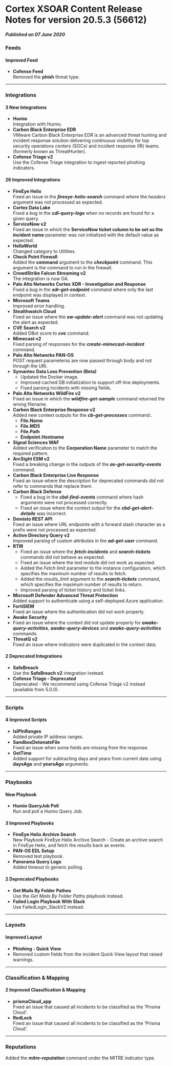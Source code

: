 # Cortex XSOAR Content Release Notes for version 20.5.3 (56612)
##### Published on 07 June 2020
### Feeds
#### Improved Feed
- __Cofense Feed__  
Removed the **phish** threat type.
---
### Integrations

####  3 New Integrations
- __Humio__  
Integration with Humio.
- __Carbon Black Enterprise EDR__  
VMware Carbon Black Enterprise EDR is an advanced threat hunting and incident response solution delivering continuous visibility for top security operations centers (SOCs) and incident response (IR) teams. (formerly known as ThreatHunter).
- __Cofense Triage v2__  
Use the Cofense Triage integration to ingest reported phishing indicators.

####  26 Improved Integrations
- __FireEye Helix__  
Fixed an issue in the ***fireeye-helix-search*** command where the *headers* argument was not processed as expected.
- __Cortex Data Lake__  
Fixed a bug in the ***cdl-query-logs*** when no records are found for a given query.
- __ServiceNow v2__  
Fixed an issue in which the **ServiceNow ticket column to be set as the incident name** parameter was not initialized with the default value as expected.
- __HelloWorld__  
Changed category to Utilities.
- __Check Point Firewall__  
Added the **command** argument to the ***checkpoint*** command. This argument is the command to run in the firewall.
- __CrowdStrike Falcon Streaming v2__  
The integration is now GA.
- __Palo Alto Networks Cortex XDR - Investigation and Response__  
Fixed a bug in the ***xdr-get-endpoint*** command where only the last endpoint was displayed in context.
- __Microsoft Teams__  
Improved error handling.
- __Stealthwatch Cloud__  
Fixed an issue where the ***sw-update-alert*** command was not updating the alert as expected.
- __CVE Search v2__  
Added DBot score to ***cve*** command.
- __Mimecast v2__  
Fixed parsing of responses for the ***create-mimecast-incident*** command.
- __Palo Alto Networks PAN-OS__  
POST request parameterss are now passed through body and not through the URI.
- __Symantec Data Loss Prevention (Beta)__  
  - Updated the Docker image.
  - Improved cached DB initialization to support off-line deployments.
  - Fixed parsing incidents with missing fields.
- __Palo Alto Networks WildFire v2__  
Fixed an issue in which the ***wildfire-get-sample*** command returned the wrong filename.
- __Carbon Black Enterprise Response v2__  
Added new context outputs for the ***cb-get-processes*** command:.
  - **File.Name**
  - **File.MD5**
  - **File.Path**
  - **Endpoint.Hostname**
- __Signal Sciences WAF__  
Added verification to the **Corporation Name** parameter to match the required pattern.
- __ArcSight ESM v2__  
Fixed a breaking change in the outputs of the ***as-get-security-events*** command.
- __Carbon Black Enterprise Live Response__  
Fixed an issue where the description for deprecated commands did not refer to commands that replace them.
- __Carbon Black Defense__  
  - Fixed a bug in the ***cbd-find-events*** command where hash arguments were not processed correctly.
  - Fixed an issue where the context output for the ***cbd-get-alert-details*** was incorrect.
- __Demisto REST API__  
Fixed an issue where URL endpoints with a forward slash character as a prefix were not processed as expected.
- __Active Directory Query v2__  
Improved parsing of custom attributes in the ***ad-get-user*** command.
- __RTIR__  
  - Fixed an issue where the ***fetch-incidents*** and ***search-tickets*** commands did not behave as expected.
  - Fixed an issue where the test module did not work as expected.
  - Added the *Fetch limit* parameter to the instance configuration, which specifies the maximum number of results to fetch.
  - Added the *results_limit* argument to the ***search-tickets*** command, which specifies the maximum number of results to return.
  - Improved parsing of ticket history and ticket links.
- __Microsoft Defender Advanced Threat Protection__  
Added support to authenticate using a self-deployed Azure application.
- __FortiSIEM__  
Fixed an issue where the authentication did not work properly.
- __Awake Security__  
 - Fixed an issue where the context did not update properly for ***awake-query-activities***, ***awake-query-devices*** and ***awake-query-activities*** commands.
- __ThreatQ v2__  
Fixed an issue where indicators were duplicated in the context data.

#### 2 Deprecated Integrations
- __SafeBreach__  
Use the **SafeBreach v2** integration instead.
- __Cofense Triage - Deprecated__  
Deprecated - We recommend using Cofense Triage v2 instead (available from 5.0.0).
---
### Scripts

####  4 Improved Scripts
- __IsIPInRanges__  
Added private IP address ranges.
- __SandboxDetonateFile__  
Fixed an issue when some fields are missing from the response.
- __GetTime__  
Added support for subtracting days and years from current date using **daysAgo** and **yearsAgo** arguments.


---
### Playbooks

####  New Playbook
- __Humio QueryJob Poll__  
Run and poll a Humio Query Job.

####  3 Improved Playbooks
- __FireEye Helix Archive Search__  
New Playbook FireEye Helix Archive Search - Create an archive search in FireEye Helix, and fetch the results back as events.
- __PAN-OS EDL Setup__  
Removed test playbook.
- __Panorama Query Logs__  
Added timeout to generic polling.

#### 2 Deprecated Playbooks
- __Get Mails By Folder Pathes__  
Use the *Get Mails By Folder Paths* playbook instead.
- __Failed Login Playbook With Slack__  
Use FailedLogin_SlackV2 instead.


---
### Layouts

#### Improved Layout
- __Phishing - Quick View__  
- Removed custom fields from the incident Quick View layout that raised warnings.

---
### Classification & Mapping

#### 2 Improved Classification & Mapping
- __prismaCloud_app__  
Fixed an issue that caused all incidents to be classified as the 'Prisma Cloud'.
- __RedLock__  
Fixed an issue that caused all incidents to be classified as the 'Prisma Cloud'.


---
### Reputations
Added the ***mitre-reputation*** command under the MITRE indicator type.